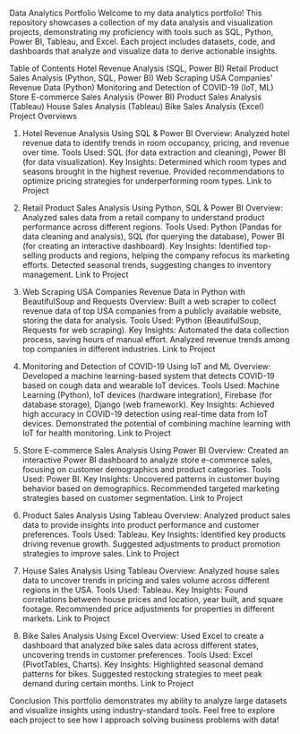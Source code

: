 Data Analytics Portfolio
Welcome to my data analytics portfolio! This repository showcases a collection of my data analysis and visualization projects, demonstrating my proficiency with tools such as SQL, Python, Power BI, Tableau, and Excel. Each project includes datasets, code, and dashboards that analyze and visualize data to derive actionable insights.

Table of Contents
Hotel Revenue Analysis (SQL, Power BI)
Retail Product Sales Analysis (Python, SQL, Power BI)
Web Scraping USA Companies' Revenue Data (Python)
Monitoring and Detection of COVID-19 (IoT, ML)
Store E-commerce Sales Analysis (Power BI)
Product Sales Analysis (Tableau)
House Sales Analysis (Tableau)
Bike Sales Analysis (Excel)
Project Overviews
1. Hotel Revenue Analysis Using SQL & Power BI
Overview: Analyzed hotel revenue data to identify trends in room occupancy, pricing, and revenue over time.
Tools Used: SQL (for data extraction and cleaning), Power BI (for data visualization).
Key Insights:
Determined which room types and seasons brought in the highest revenue.
Provided recommendations to optimize pricing strategies for underperforming room types.
Link to Project

2. Retail Product Sales Analysis Using Python, SQL & Power BI
Overview: Analyzed sales data from a retail company to understand product performance across different regions.
Tools Used: Python (Pandas for data cleaning and analysis), SQL (for querying the database), Power BI (for creating an interactive dashboard).
Key Insights:
Identified top-selling products and regions, helping the company refocus its marketing efforts.
Detected seasonal trends, suggesting changes to inventory management.
Link to Project

3. Web Scraping USA Companies Revenue Data in Python with BeautifulSoup and Requests
Overview: Built a web scraper to collect revenue data of top USA companies from a publicly available website, storing the data for analysis.
Tools Used: Python (BeautifulSoup, Requests for web scraping).
Key Insights:
Automated the data collection process, saving hours of manual effort.
Analyzed revenue trends among top companies in different industries.
Link to Project

4. Monitoring and Detection of COVID-19 Using IoT and ML
Overview: Developed a machine learning-based system that detects COVID-19 based on cough data and wearable IoT devices.
Tools Used: Machine Learning (Python), IoT devices (hardware integration), Firebase (for database storage), Django (web framework).
Key Insights:
Achieved high accuracy in COVID-19 detection using real-time data from IoT devices.
Demonstrated the potential of combining machine learning with IoT for health monitoring.
Link to Project

5. Store E-commerce Sales Analysis Using Power BI
Overview: Created an interactive Power BI dashboard to analyze store e-commerce sales, focusing on customer demographics and product categories.
Tools Used: Power BI.
Key Insights:
Uncovered patterns in customer buying behavior based on demographics.
Recommended targeted marketing strategies based on customer segmentation.
Link to Project

6. Product Sales Analysis Using Tableau
Overview: Analyzed product sales data to provide insights into product performance and customer preferences.
Tools Used: Tableau.
Key Insights:
Identified key products driving revenue growth.
Suggested adjustments to product promotion strategies to improve sales.
Link to Project

7. House Sales Analysis Using Tableau
Overview: Analyzed house sales data to uncover trends in pricing and sales volume across different regions in the USA.
Tools Used: Tableau.
Key Insights:
Found correlations between house prices and location, year built, and square footage.
Recommended price adjustments for properties in different markets.
Link to Project

8. Bike Sales Analysis Using Excel
Overview: Used Excel to create a dashboard that analyzed bike sales data across different states, uncovering trends in customer preferences.
Tools Used: Excel (PivotTables, Charts).
Key Insights:
Highlighted seasonal demand patterns for bikes.
Suggested restocking strategies to meet peak demand during certain months.
Link to Project

Conclusion
This portfolio demonstrates my ability to analyze large datasets and visualize insights using industry-standard tools. Feel free to explore each project to see how I approach solving business problems with data!
